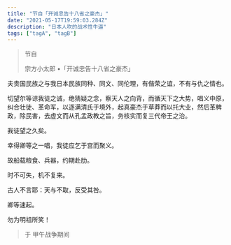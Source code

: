 ```yaml
---
title: "节自「开诚忠告十八省之豪杰」"
date: "2021-05-17T19:59:03.284Z"
description: "日本人吹的战术性牛逼"
tags: ["tagA", "tagB"]
---
```


> 节自
>
> 宗方小太郎 •「开诚忠告十八省之豪杰」

夫贵国民族之与我日本民族同种、同文、同伦理，有偕荣之谊，不有与仇之情也。

切望尔等谅我徒之诚，绝猜疑之念，察天人之向背，而循天下之大势，唱义中原，纠合壮徒、革命军，以逐满清氏于境外，起真豪杰于草莽而以托大业，然后革稗政，除民害，去虚文而从孔孟政教之旨，务核实而复三代帝王之治。
<!--more-->
我徒望之久矣。

幸得卿等之一唱，我徒应乞于宫而聚义。

故船载粮食、兵器，约期赴肋。

时不可失，机不复来。

古人不言耶：天与不取，反受其咎。

卿等速起。

勿为明祖所笑！

> 于 甲午战争期间
